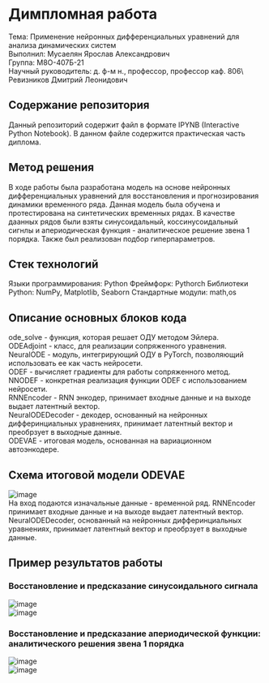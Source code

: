 # Димпломная работа
Тема: Применение нейронных дифференциальных уравнений для анализа динамических систем\
Выполнил: Мусаелян Ярослав Александрович\
Группа: М8О-407Б-21\
Научный руководитель: д. ф-м н., профессор, профессор каф. 806\ 
Ревизников Дмитрий Леонидович

## Содержание репозитория
Данный репозиторий содержит файл в формате IPYNB (Interactive Python Notebook). В данном файле содержится практическая часть диплома.

## Метод решения
В ходе работы была разработана модель на основе нейронных дифференциальных уравнений для восстановления и прогнозирования динамики временного ряда. Данная модель была обучена и протестирована на синтетических временных рядах. В качестве даанных рядов были взяты синусоидальный, коссинусоидальный сигнлы и апериодическая функция - аналитическое решение звена 1 порядка. Также был реализован подбор гиперпараметров.

## Стек технологий

Языки программирования: Python
Фреймфорк: Pythorch
Библиотеки Python: NumPy, Matplotlib, Seaborn
Стандартные модули: math,os


## Описание основных блоков кода
ode_solve - функция, которая решает ОДУ методом Эйлера.\
ODEAdjoint - класс, для реализации сопряженного уравнения.\
NeuralODE - модуль, интегрирующий ОДУ в PyTorch, позволяющий использовать ее как часть нейросети.\
ODEF - вычисляет градиенты для работы сопряженного метод.\
NNODEF - конкретная реализация функции ODEF с использованием нейросети.\
RNNEncoder - RNN энкодер, принимает входные данные и на выходе выдает латентный вектор.\
NeuralODEDecoder - декодер, основанный на нейронных дифферинциальных уравнениях, принимает латентный вектор и преобрзует в выходные данные.\
ODEVAE - итоговая модель, основанная на вариационном автоэнкодере.

## Схема итоговой модели ODEVAE
![image](https://github.com/user-attachments/assets/af4a9f52-a959-49e2-8fc5-a4382d16d7ca)\
На вход подаются изначальные данные - временной ряд. RNNEncoder принимает входные данные и на выходе выдает латентный вектор. NeuralODEDecoder, основанный на нейронных дифферинциальных уравнениях, принимает латентный вектор и преобрзует в выходные данные.

## Пример результатов работы
### Восстановление и предсказание синусоидального сигнала
![image](https://github.com/user-attachments/assets/439a07f5-c7a7-4b87-b73f-f5cff6904b70)\
![image](https://github.com/user-attachments/assets/f0e9cf52-9264-4efb-b817-0d0fb48b6dfd)

### Восстановление и предсказание апериодической функции: аналитического решения звена 1 порядка
![image](https://github.com/user-attachments/assets/10de6e08-0a2d-4c1c-b8a0-1c14841b91bd)\
![image](https://github.com/user-attachments/assets/1baf3d9a-b753-4093-ba40-2e2e891a7030)


